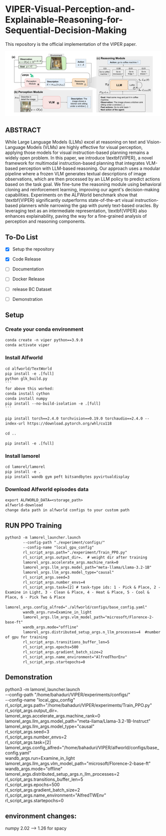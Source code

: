 # VIPER-Visual-Perception-and-Explainable-Reasoning-for-Sequential-Decision-Making
This repository is the official implementation of the VIPER paper.

![Alt text](viper.jpg)
## ABSTRACT

While Large Language Models (LLMs) excel at reasoning on text and Vision-Language Models (VLMs) are highly effective for visual perception, applying those models for  visual instruction-based planning remains a widely open problem. 
In this paper, we introduce \textbf{VIPER}, a novel framework for multimodal instruction-based planning that integrates VLM-based perception with LLM-based reasoning. Our approach uses a modular pipeline where a frozen VLM generates textual descriptions of image observations, which are then processed by an LLM policy to predict actions based on the task goal. We fine-tune the reasoning module using behavioral cloning and reinforcement learning, improving our agent's decision-making capabilities.
Experiments on the ALFWorld benchmark show that \textbf{VIPER} significantly outperforms state-of-the-art visual instruction-based planners while narrowing the gap with purely text-based oracles.  By leveraging text as an intermediate representation, \textbf{VIPER} also enhances explainability, paving the way for a fine-grained analysis of perception and reasoning components.

## To-Do List  
- [x] Setup the repository  
- [x] Code Release
- [ ] Documentation
- [ ] Docker Release
- [ ] release BC Dataset
- [ ] Demonstration


## Setup
### Create your conda environment

    conda create -n viper python==3.9.0
    conda activate viper

### Install Alfworld

    cd alfworld/TextWorld
    pip install -e .[full]
    python glk_build.py
    ```
    for above this worked:
    conda install cython
    conda install numpy
    pip install --no-build-isolation -e .[full]
    ```

    pip install torch==2.4.0 torchvision==0.19.0 torchaudio==2.4.0 --index-url https://download.pytorch.org/whl/cu118

    cd ..

    pip install -e .[full]
### Install lamorel
    cd lamorel/lamorel
    pip install -e .
    pip install wandb gym peft bitsandbytes pyvirtualdisplay

### Download Alfworld episodes data
    export ALFWORLD_DATA=<storage_path>
    alfworld-download
    change data path in alfworld configs to your custom path
## RUN PPO Training
    python3 -m lamorel_launcher.launch 
            --config-path "./experiment/configs/" 
            --config-name "local_gpu_config"        
            rl_script_args.path="./experiment/Train_PPO.py" 
            rl_script_args.output_dir=.  # weight dir after training 
            lamorel_args.accelerate_args.machine_rank=0 
            lamorel_args.llm_args.model_path="meta-llama/Llama-3.2-1B" 
            lamorel_args.llm_args.model_type="causal" 
            rl_script_args.seed=3 
            rl_script_args.number_envs=4 
            rl_script_args.task=[2] # task-type ids: 1 - Pick & Place, 2 - Examine in Light, 3 - Clean & Place, 4 - Heat & Place, 5 - Cool & Place, 6 - Pick Two & Place
            lamorel_args.config_alfred="./alfworld/configs/base_config.yaml" 
            wandb_args.run=Examine_in_light 
            lamorel_args.llm_args.vlm_model_path="microsoft/Florence-2-base-ft" 
            wandb_args.mode="offline" 
            lamorel_args.distributed_setup_args.n_llm_processes=4  #number of gpu for training
            rl_script_args.transitions_buffer_len=5 
            rl_script_args.epochs=500 
            rl_script_args.gradient_batch_size=2 
            rl_script_args.name_environment="AlfredThorEnv" 
            rl_script_args.startepochs=0 
## Demonstration




python3 -m lamorel_launcher.launch \
    --config-path "/home/bahaduri/VIPER/experiments/configs/" \
    --config-name "local_gpu_config" \
    rl_script_args.path="/home/bahaduri/VIPER/experiments/Train_PPO.py" \
    rl_script_args.output_dir=.  \
    lamorel_args.accelerate_args.machine_rank=0 \
    lamorel_args.llm_args.model_path="meta-llama/Llama-3.2-1B-Instruct" \
    lamorel_args.llm_args.model_type="causal" \
    rl_script_args.seed=3 \
    rl_script_args.number_envs=2 \
    rl_script_args.task=[2] \
    lamorel_args.config_alfred="/home/bahaduri/VIPER/alfworld/configs/base_config.yaml" \
    wandb_args.run=Examine_in_light 
    lamorel_args.llm_args.vlm_model_path="microsoft/Florence-2-base-ft" \
    wandb_args.mode="offline" \
    lamorel_args.distributed_setup_args.n_llm_processes=2 \
    rl_script_args.transitions_buffer_len=5 \
    rl_script_args.epochs=500 \
    rl_script_args.gradient_batch_size=2 \
    rl_script_args.name_environment="AlfredTWEnv" \
    rl_script_args.startepochs=0 



## environment changes:
numpy 2.02 --> 1.26 for spacy